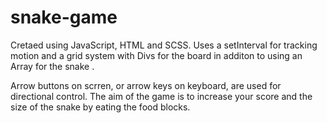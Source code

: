 # snake-game

Cretaed using JavaScript, HTML and SCSS. Uses a setInterval for tracking motion and a grid system with Divs for the board in additon to using an Array for the snake .

Arrow buttons on scrren, or arrow keys on keyboard, are used for directional control. The aim of the game is to increase your score and the size of the snake by eating the food blocks. 
